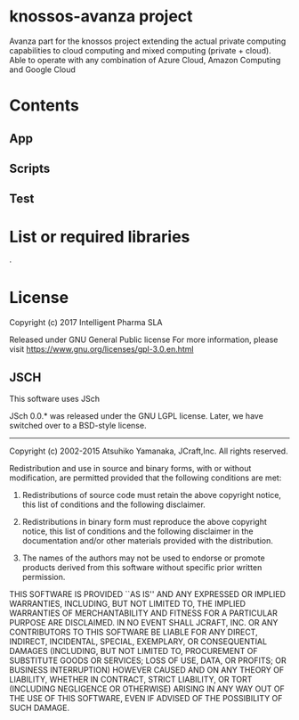 # knossos-avanza project
Avanza part for the knossos project extending the actual private computing capabilities to cloud computing and mixed computing (private + cloud).
Able to operate with any combination of Azure Cloud, Amazon Computing and Google Cloud
# Contents

## App

## Scripts

## Test


# List or required libraries
· 

# License
Copyright (c) 2017 Intelligent Pharma SLA

Released under GNU General Public license
For more information, please visit https://www.gnu.org/licenses/gpl-3.0.en.html

## JSCH
This software uses JSch

JSch 0.0.* was released under the GNU LGPL license.  Later, we have switched 
over to a BSD-style license. 

------------------------------------------------------------------------------
Copyright (c) 2002-2015 Atsuhiko Yamanaka, JCraft,Inc. 
All rights reserved.

Redistribution and use in source and binary forms, with or without
modification, are permitted provided that the following conditions are met:

  1. Redistributions of source code must retain the above copyright notice,
     this list of conditions and the following disclaimer.

  2. Redistributions in binary form must reproduce the above copyright 
     notice, this list of conditions and the following disclaimer in 
     the documentation and/or other materials provided with the distribution.

  3. The names of the authors may not be used to endorse or promote products
     derived from this software without specific prior written permission.

THIS SOFTWARE IS PROVIDED ``AS IS'' AND ANY EXPRESSED OR IMPLIED WARRANTIES,
INCLUDING, BUT NOT LIMITED TO, THE IMPLIED WARRANTIES OF MERCHANTABILITY AND
FITNESS FOR A PARTICULAR PURPOSE ARE DISCLAIMED. IN NO EVENT SHALL JCRAFT,
INC. OR ANY CONTRIBUTORS TO THIS SOFTWARE BE LIABLE FOR ANY DIRECT, INDIRECT,
INCIDENTAL, SPECIAL, EXEMPLARY, OR CONSEQUENTIAL DAMAGES (INCLUDING, BUT NOT
LIMITED TO, PROCUREMENT OF SUBSTITUTE GOODS OR SERVICES; LOSS OF USE, DATA,
OR PROFITS; OR BUSINESS INTERRUPTION) HOWEVER CAUSED AND ON ANY THEORY OF
LIABILITY, WHETHER IN CONTRACT, STRICT LIABILITY, OR TORT (INCLUDING
NEGLIGENCE OR OTHERWISE) ARISING IN ANY WAY OUT OF THE USE OF THIS SOFTWARE,
EVEN IF ADVISED OF THE POSSIBILITY OF SUCH DAMAGE.